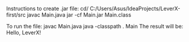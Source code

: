 Instructions to create .jar file:
  cd/ C:/Users/Asus/IdeaProjects/LeverX-first/src
  javac Main.java
  jar -cf Main.jar Main.class

To run the file:
  javac Main.java
  java -classpath . Main
The result will be:
  Hello, LeverX!
